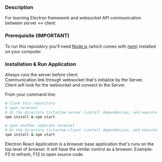 ### Description
For learning Electron framework and websocket API communication between server <-> client

### Prerequisite (IMPORTANT)

To run this repository you'll need [Node.js](https://nodejs.org/en/download/) (which comes with [npm](http://npmjs.com)) installed on your computer.

### Installation & Run Application
Always runs the server before client.<br />
Communication link through websocket that's initialize by the Server.<br />
Client will look for the websocket and connect to the Server.<br />

From your command line:
```bash
# Clone this repository
# open terminal
# On the directory tictactoe-server (install dependencies, and execute the application)
npm install & npm start

# open another seperate terminal
# On the directory tictactoe-client (install dependencies, and execute the application)
npm install & npm start
```

Electron React Application is a browser base application that's runs on the top level of browser. It will have the similar control as a browser. Example: F5 to refresh, F12 to open source code.

